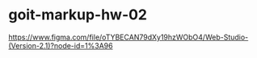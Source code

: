# goit-markup-hw-02
https://www.figma.com/file/oTYBECAN79dXy19hzWObO4/Web-Studio-(Version-2.1)?node-id=1%3A96
